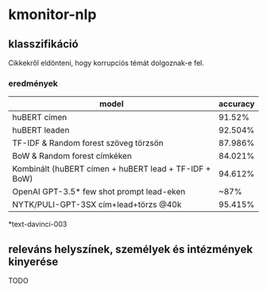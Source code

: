 # kmonitor-nlp

## klasszifikáció

Cikkekről eldönteni, hogy korrupciós témát dolgoznak-e fel.

### eredmények

| model                                                 | accuracy |
| ----------------------------------------------------- | -------- |
| huBERT címen                                          | 91.52%   |
| huBERT leaden                                         | 92.504%  |
| TF-IDF & Random forest szöveg törzsön                 | 87.986%  |
| BoW & Random forest címkéken                          | 84.021%  |
| Kombinált (huBERT címen + huBERT lead + TF-IDF + BoW) | 94.612%  |
| OpenAI GPT-3.5* few shot prompt lead-eken             | ~87%     |
| NYTK/PULI-GPT-3SX cím+lead+törzs @40k                 | 95.415%  |

\*text-davinci-003

## releváns helyszínek, személyek és intézmények kinyerése

TODO
